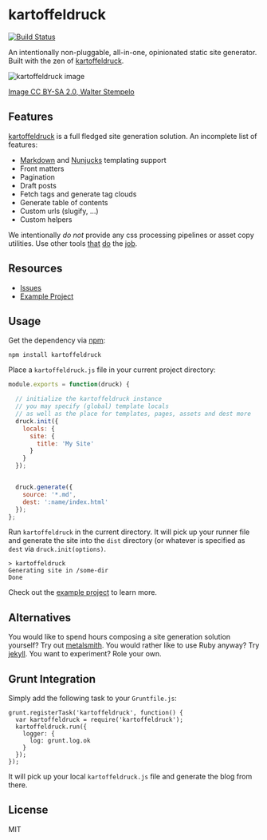 # kartoffeldruck

[![Build Status](https://travis-ci.org/nikku/kartoffeldruck.svg?branch=master)](https://travis-ci.org/nikku/kartoffeldruck)

An intentionally non-pluggable, all-in-one, opinionated static site generator. Built with the zen of [kartoffeldruck](https://de.wikipedia.org/wiki/Kartoffeldruck).

![kartoffeldruck image](https://c1.staticflickr.com/9/8087/8373666593_b3dd99259c_z.jpg)

[Image CC BY-SA 2.0, Walter Stempelo](https://www.flickr.com/photos/stempelo/8373666593)


## Features

[kartoffeldruck](https://github.com/nikku/kartoffeldruck) is a full fledged site generation solution. An incomplete list of features:

* [Markdown](https://github.com/chjj/marked) and [Nunjucks](https://mozilla.github.io/nunjucks/) templating support
* Front matters
* Pagination
* Draft posts
* Fetch tags and generate tag clouds
* Generate table of contents
* Custom urls (slugify, ...)
* Custom helpers

We intentionally _do not_ provide any css processing pipelines or asset copy utilities. Use other tools [that](https://github.com/gruntjs/grunt-contrib-less) [do](https://github.com/dlmanning/gulp-sass) the [job](https://github.com/gruntjs/grunt-contrib-copy).


## Resources

* [Issues](https://github.com/nikku/kartoffeldruck/issues)
* [Example Project](https://github.com/nikku/kartoffeldruck/tree/master/example)


## Usage

Get the dependency via [npm](https://npmjs.org):

```
npm install kartoffeldruck
```

Place a `kartoffeldruck.js` file in your current project directory:

```javascript
module.exports = function(druck) {

  // initialize the kartoffeldruck instance
  // you may specify (global) template locals
  // as well as the place for templates, pages, assets and dest more
  druck.init({
    locals: {
      site: {
        title: 'My Site'
      }
    }
  });


  druck.generate({
    source: '*.md',
    dest: ':name/index.html'
  });
};
```

Run `kartoffeldruck` in the current directory. It will pick up your runner file and generate the site into the `dist` directory (or whatever is specified as `dest` via `druck.init(options)`.

```
> kartoffeldruck
Generating site in /some-dir
Done
```

Check out the [example project](https://github.com/nikku/kartoffeldruck/tree/master/example) to learn more.


## Alternatives

You would like to spend hours composing a site generation solution yourself? Try out [metalsmith](http://metalsmith.io/). You would rather like to use Ruby anyway? Try [jekyll](http://jekyllrb.com/). You want to experiment? Role your own.


## Grunt Integration

Simply add the following task to your `Gruntfile.js`:

```
grunt.registerTask('kartoffeldruck', function() {
  var kartoffeldruck = require('kartoffeldruck');
  kartoffeldruck.run({
    logger: {
      log: grunt.log.ok
    }
  });
});
```

It will pick up your local `kartoffeldruck.js` file and generate the blog from there.


## License

MIT